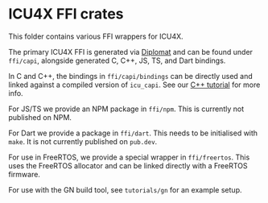 # ICU4X FFI crates

This folder contains various FFI wrappers for ICU4X.

The primary ICU4X FFI is generated via [Diplomat](https://github.com/rust-diplomat/diplomat/) and can be found under `ffi/capi`, alongside generated C, C++, JS, TS, and Dart bindings.

In C and C++, the bindings in `ffi/capi/bindings` can be directly used and linked against a compiled version of `icu_capi`. See our [C++ tutorial](https://github.com/unicode-org/icu4x/blob/main/tutorials/cpp.md) for more info.

For JS/TS we provide an NPM package in `ffi/npm`. This is currently not published on NPM.

For Dart we provide a package in `ffi/dart`. This needs to be initialised with `make`. It is not currently published on `pub.dev`.

For use in FreeRTOS, we provide a special wrapper in `ffi/freertos`. This uses the FreeRTOS allocator and can be linked directly with a FreeRTOS firmware.

For use with the GN build tool, see `tutorials/gn` for an example setup.
